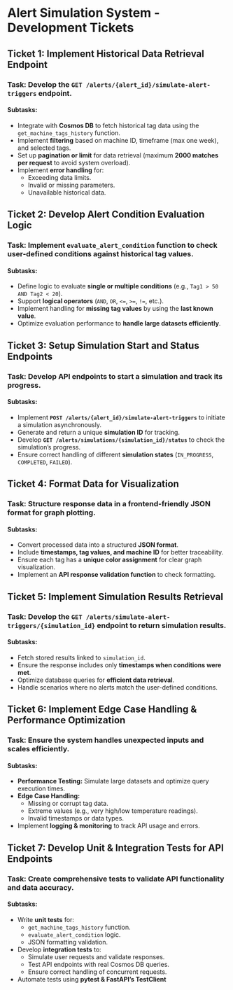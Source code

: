 # Alert Simulation System - Development Tickets

## **Ticket 1: Implement Historical Data Retrieval Endpoint**

### **Task:** Develop the `GET /alerts/{alert_id}/simulate-alert-triggers` endpoint.

#### **Subtasks:**

- Integrate with **Cosmos DB** to fetch historical tag data using the `get_machine_tags_history` function.
- Implement **filtering** based on machine ID, timeframe (max one week), and selected tags.
- Set up **pagination or limit** for data retrieval (maximum **2000 matches per request** to avoid system overload).
- Implement **error handling** for:
  - Exceeding data limits.
  - Invalid or missing parameters.
  - Unavailable historical data.

## **Ticket 2: Develop Alert Condition Evaluation Logic**

### **Task:** Implement `evaluate_alert_condition` function to check user-defined conditions against historical tag values.

#### **Subtasks:**

- Define logic to evaluate **single or multiple conditions** (e.g., `Tag1 > 50 AND Tag2 < 20`).
- Support **logical operators** (`AND`, `OR`, `<=`, `>=`, `!=`, etc.).
- Implement handling for **missing tag values** by using the **last known value**.
- Optimize evaluation performance to **handle large datasets efficiently**.

## **Ticket 3: Setup Simulation Start and Status Endpoints**

### **Task:** Develop API endpoints to start a simulation and track its progress.

#### **Subtasks:**

- Implement **`POST /alerts/{alert_id}/simulate-alert-triggers`** to initiate a simulation asynchronously.
- Generate and return a unique **simulation ID** for tracking.
- Develop **`GET /alerts/simulations/{simulation_id}/status`** to check the simulation’s progress.
- Ensure correct handling of different **simulation states** (`IN_PROGRESS`, `COMPLETED`, `FAILED`).

## **Ticket 4: Format Data for Visualization**

### **Task:** Structure response data in a frontend-friendly JSON format for graph plotting.

#### **Subtasks:**

- Convert processed data into a structured **JSON format**.
- Include **timestamps, tag values, and machine ID** for better traceability.
- Ensure each tag has a **unique color assignment** for clear graph visualization.
- Implement an **API response validation function** to check formatting.

## **Ticket 5: Implement Simulation Results Retrieval**

### **Task:** Develop the `GET /alerts/simulate-alert-triggers/{simulation_id}` endpoint to return simulation results.

#### **Subtasks:**

- Fetch stored results linked to `simulation_id`.
- Ensure the response includes only **timestamps when conditions were met**.
- Optimize database queries for **efficient data retrieval**.
- Handle scenarios where no alerts match the user-defined conditions.

## **Ticket 6: Implement Edge Case Handling & Performance Optimization**

### **Task:** Ensure the system handles unexpected inputs and scales efficiently.

#### **Subtasks:**

- **Performance Testing:** Simulate large datasets and optimize query execution times.
- **Edge Case Handling:**
  - Missing or corrupt tag data.
  - Extreme values (e.g., very high/low temperature readings).
  - Invalid timestamps or data types.
- Implement **logging & monitoring** to track API usage and errors.

## **Ticket 7: Develop Unit & Integration Tests for API Endpoints**

### **Task:** Create comprehensive tests to validate API functionality and data accuracy.

#### **Subtasks:**

- Write **unit tests** for:
  - `get_machine_tags_history` function.
  - `evaluate_alert_condition` logic.
  - JSON formatting validation.
- Develop **integration tests** to:
  - Simulate user requests and validate responses.
  - Test API endpoints with real Cosmos DB queries.
  - Ensure correct handling of concurrent requests.
- Automate tests using **pytest & FastAPI’s TestClient**
